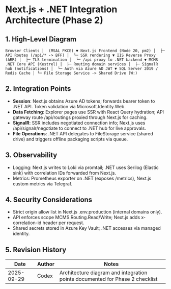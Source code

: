 # Next.js + .NET Integration Architecture (Phase 2)

## 1. High-Level Diagram
`
Browser Clients
   │  (MSAL PKCE)
   ▼
Next.js Frontend (Node 20, pm2)
   │  ├─ API Routes (/api/* -> BFF)
   │  └─ SSR rendering
   ▼
IIS Reverse Proxy (ARR)
   │  ├─ TLS termination
   │  └─ /api proxy to .NET backend
   ▼
MCMS .NET Core API (Kestrel)
   │  ├─ Routing domain services
   │  ├─ SignalR hub (notifications)
   │  └─ Auth via Azure AD JWT
   ▼
SQL Server 2019 / Redis Cache
   │
   └─ File Storage Service -> Shared Drive (W:)
`

## 2. Integration Points
- **Session**: Next.js obtains Azure AD tokens; forwards bearer token to .NET API. Token validation via Microsoft.Identity.Web.
- **Data Fetching**: Explorer pages use SSR with React Query hydration; API gateway route /api/routings proxied through Next.js for caching.
- **SignalR**: SSR includes negotiated connection info; Next.js uses /api/signalr/negotiate to connect to .NET hub for live approvals.
- **File Operations**: .NET API delegates to FileStorage service (shared drive) and triggers offline packaging scripts via queue.

## 3. Observability
- Logging: Next.js writes to Loki via promtail; .NET uses Serilog (Elastic sink) with correlation IDs forwarded from Next.js.
- Metrics: Prometheus exporter on .NET (exposes /metrics), Next.js custom metrics via Telegraf.

## 4. Security Considerations
- Strict origin allow list in Next.js .env.production (internal domains only).
- API enforces scope MCMS.Routing.Read/Write; Next.js adds x-correlation-id header per request.
- Shared secrets stored in Azure Key Vault; .NET accesses via managed identity.

## 5. Revision History
| Date | Author | Notes |
| --- | --- | --- |
| 2025-09-29 | Codex | Architecture diagram and integration points documented for Phase 2 checklist |
